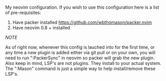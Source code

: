 My neovim configuration. If you wish to use this configuration here is a list of pre-requisites:

1. Have packer installed https://github.com/wbthomason/packer.nvim
2. Have neovim 0.8 + installed


*NOTE*

As of right now, whenever this config is lauched into for the first time, or any time a new plugin is added either via git pull or on your own, you will
need to run ":PackerSync" in neovim so packer will grab the new plugin. Also keep in mind, LSP's are not plugins. They install to your actual system. The
":Mason" command is just a simple way to help install/remove these LSP's.
